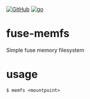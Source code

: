 [![GitHub](https://img.shields.io/badge/GitHub-joknarf%2Ffuse-memfs-black?logo=github)](https://github.com/joknarf/fuse-memfs)
[![go](https://img.shields.io/badge/lang-Go%20-blue.svg)]()

# fuse-memfs

Simple fuse memory filesystem

# usage

```
$ memfs <mountpoint>
```
